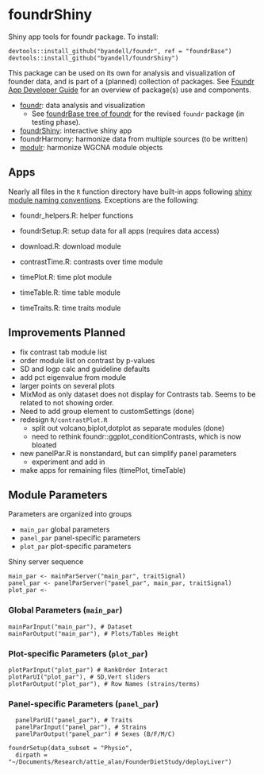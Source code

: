 # foundrShiny

Shiny app tools for foundr package. To install:

```
devtools::install_github("byandell/foundr", ref = "foundrBase")
devtools::install_github("byandell/foundrShiny")
```

This package can be used on its own for analysis and visualization of founder data,
and is part of a (planned) collection of packages. See
[Foundr App Developer Guide](https://docs.google.com/presentation/d/171HEopFlSTtf_AbrA28YIAJxJHvkzihB4_lcV6Ct-eI)
for an overview of package(s) use and components.

- [foundr](https://github.com/byandell/foundr): data analysis and visualization
  - See [foundrBase tree of foundr](https://github.com/byandell/foundr/tree/foundrBase) for the revised `foundr` package (in testing phase).
- [foundrShiny](https://github.com/byandell/foundrShiny): interactive shiny app
- foundrHarmony: harmonize data from multiple sources (to be written)
- [modulr](https://github.com/byandell/modulr): harmonize WGCNA module objects



## Apps

Nearly all files in the `R` function directory have built-in apps following
[shiny module naming conventions](https://mastering-shiny.org/scaling-modules.html#naming-conventions). Exceptions are the following:

- foundr_helpers.R: helper functions
- foundrSetup.R: setup data for all apps (requires data access)

- download.R: download module
- contrastTime.R: contrasts over time module
- timePlot.R: time plot module
- timeTable.R: time table module
- timeTraits.R: time traits module

## Improvements Planned

- fix contrast tab module list
- order module list on contrast by p-values
- SD and logp calc and guideline defaults
- add pct eigenvalue from module
- larger points on several plots
- MixMod as only dataset does not display for Contrasts tab. Seems to be related to not showing order.
- Need to add group element to customSettings (done)
- redesign `R/contrastPlot.R`
  + split out volcano,biplot,dotplot as separate modules (done)
  + need to rethink foundr::ggplot_conditionContrasts, which is now bloated
- new panelPar.R is nonstandard, but can simplify panel parameters
  + experiment and add in
- make apps for remaining files (timePlot, timeTable)

## Module Parameters

Parameters are organized into groups

- `main_par` global parameters
- `panel_par` panel-specific parameters
- `plot_par` plot-specific parameters

Shiny server sequence


```
main_par <- mainParServer("main_par", traitSignal)
panel_par <- panelParServer("panel_par", main_par, traitSignal)
plot_par <- 
```

### Global Parameters (`main_par`)

```
mainParInput("main_par"), # Dataset
mainParOutput("main_par"), # Plots/Tables Height
```

### Plot-specific Parameters (`plot_par`)

```
plotParInput("plot_par") # RankOrder Interact
plotParUI("plot_par"), # SD,Vert sliders
plotParOutput("plot_par"), # Row Names (strains/terms)
```

### Panel-specific Parameters (`panel_par`)

```
  panelParUI("panel_par"), # Traits
  panelParInput("panel_par"), # Strains
  panelParOutput("panel_par") # Sexes (B/F/M/C)
```  


```
foundrSetup(data_subset = "Physio",
  dirpath = "~/Documents/Research/attie_alan/FounderDietStudy/deployLiver")
```
